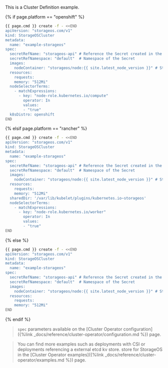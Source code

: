This is a Cluster Definition example.

{% if page.platform == "openshift" %}
```bash
{{ page.cmd }} create -f - <<END
apiVersion: "storageos.com/v1"
kind: StorageOSCluster
metadata:
  name: "example-storageos"
spec:
  secretRefName: "storageos-api" # Reference the Secret created in the previous step
  secretRefNamespace: "default"  # Namespace of the Secret
  images:
    nodeContainer: "storageos/node:{{ site.latest_node_version }}" # StorageOS version
  resources:
    requests:
    memory: "512Mi"
  nodeSelectorTerms:
    - matchExpressions:
      - key: "node-role.kubernetes.io/compute"
        operator: In
        values:
        - "true"
  k8sDistro: openshift
END
```
{% elsif page.platform == "rancher" %}
```bash
{{ page.cmd }} create -f - <<END
apiVersion: "storageos.com/v1"
kind: StorageOSCluster
metadata:
  name: "example-storageos"
spec:
  secretRefName: "storageos-api" # Reference the Secret created in the previous step
  secretRefNamespace: "default"  # Namespace of the Secret
  images:
    nodeContainer: "storageos/node:{{ site.latest_node_version }}" # StorageOS version
  resources:
    requests:
    memory: "512Mi"
  sharedDir: '/var/lib/kubelet/plugins/kubernetes.io~storageos'
  nodeSelectorTerms:
    - matchExpressions:
      - key: "node-role.kubernetes.io/worker"
        operator: In
        values:
        - "true"
END
```
{% else %}
```bash
{{ page.cmd }} create -f - <<END
apiVersion: "storageos.com/v1"
kind: StorageOSCluster
metadata:
  name: "example-storageos"
spec:
  secretRefName: "storageos-api" # Reference the Secret created in the previous step
  secretRefNamespace: "default"  # Namespace of the Secret
  images:
    nodeContainer: "storageos/node:{{ site.latest_node_version }}" # StorageOS version
  resources:
    requests:
    memory: "512Mi"
END
```
{% endif %}

> `spec` parameters available on the [Cluster Operator configuration]({%link _docs/reference/cluster-operator/configuration.md %}) page.

> You can find more examples such as deployments with CSI or deployments referencing a external etcd kv store.
store for StorageOS in the [Cluster Operator examples]({%link _docs/reference/cluster-operator/examples.md %}) page.
